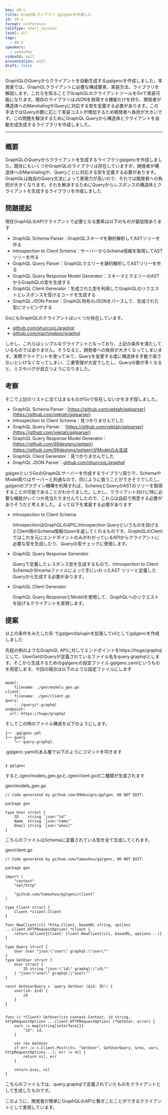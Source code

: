 ```yaml
---
key: a9-s
title: GraphQLライブラリ gqlgencを作成した
id: a9-s
format: conference
talkType: short_session
level: all
tags:
  - A9-S
speakers:
  - yamashou
videoId: null
presentation: null
draft: false
---
```

GraphQLのQueryからクライアントを自動生成するgqlgencを作成しました。本発表では、GraphQLクライアントに必要な構成要素、実装方法、ライブラリを解説します。これらを知ることでGraphQLのクライアントツールをGoで実装可能になります。既存のライブラリはJSONを取得する機能だけを持ち、開発者が構造体へのMarshalingやQueryに対応する型を定義する必要があります。この手法ではQueryの数に応じて実装コストが増加するため開発者へ負担が大きいです。この問題を解決するためにGraphQL Queryから構造体とクライアントを自動生成生成するライブラリを作成しました。

---
## 概要

GraphQLのQueryからクライアントを生成するライブラリgqlgencを作成しました。既存にもいくつかGraphQLのライブラリは存在していますが、開発者が構造体へのMarshalingや、Queryごとに対応する型を定義する必要があります。GraphQLは独自のQuery文法によって表現力が高いので、それでは開発者への負担が大きくなります。それを解決するためにQueryからレスポンスの構造体とクライアントを生成するライブラリを作成しました

## 問題提起

現在GraphQLのAPIクライアントで必要となる要素は以下のものが最低限あります

- GraphQL Schema Parser : GraphQLスキーマを静的解析してASTツリーを作る
- Introspection to Client Schema：サーバーからSchema情報を取得してASTツリーを作る
- GraphQL Query Parser：GraphQLクエリーを静的解析してASTツリーを作る
- GraphQL Query Response Model Generator：スキーマとクエリーのASTからGraphQLの型を生成する
- GraphQL Client Generator：生成された型を利用してGraphQLのリクエストとレスポンスを受けるコードを生成する
- GraphQL JSON Parser：GraphQL特有のJSONをパースして、生成された型にマッピングする

GoにもGraphQLのクライアントはいくつか存在しています。

- [github.com/shurcooL/graphql](https://github.com/shurcooL/graphql)
- [github.com/machinebox/graphql](https://github.com/machinebox/graphql)

しかし、これらはシンプルなクライアントとなっており、上記の条件を満たしているものではありません。そうなると、開発者への負担が大きくなってしまいます。実際クライアントを使ってみて、Queryを変更する度に構造体を手動で直さないといけなくなってしまい、二重管理が大変でしたし、Queryの数が多くなると、ミスやバグが目立つようになりました。

## 考察

そこで上記のリストに当てはまるものがGoで存在しないかをまず探しました。

- GraphQL Schema Parser : [https://github.com/vektah/gqlparser](https://github.com/vektah/gqlparser)
- Introspection to Client Schema：見つかりませんでした
- GraphQL Query Parser： [https://github.com/vektah/gqlparser](https://github.com/vektah/gqlparser)
- GraphQL Query Response Model Generator： [https://github.com/99designs/gqlgen](https://github.com/99designs/gqlgen)がModelのみ生成
- GraphQL Client Generator：見つかりませんでした
- GraphQL JSON Parser：[github.com/shurcooL/graphql](https://github.com/shurcooL/graphql)

gqlgenというGoのGraphQLサーバーを作成するライブラリ周りで、SchemaやModel周りはサーバーと共通なので、同じように扱うことができそうでしたし、gqlgenのプラグイン機構を利用すれば、SchemaとQueryのASTのツリーを取得することが可能であることがわかりました。しかし、クライアント向けに特に必要な機能がいくつか見当たりませんでしたので、これらは自前で用意する必要がありそうだと考えました。よって以下を実装する必要があります

- Introspection to Client Schema

  IntrospectionはGraphQLのAPIにIntrospection Queryというものを投げるとClient用のSchema情報のjsonを返してくれるものです。GraphQLのClientではこれを元にエンドポイントのみがわかっているAPIからクライアントに必要な型を生成したり、Queryの型チェックに使用します。

- GraphQL Query Response Generator

  Queryで定義したレスポンス型を生成するもので、Introspection to Client SchemaかShcemaファイルによって手にいれったAST ツリーと定義したQueryから生成する必要があります。

- GraphQL Client Generator

  GraphQL Query ResponseとModelを使用して、GraphQLへのリクエストを投げるクライアントを実現します。

## 提案

以上の条件をみたした形 でgqlgenのpluginを拡張してcliとしてgqlgencを作成しました

先程の例のようなGraphQL APIに対してエンドポイントをhttps://hoge/graphqlとして、UserGetのQueryが定義されているファイル名をquery.graphqlとします。そこから生成するためのgqlgencの設定ファイル.gqlgenc.yamlというものを用意します。今回の場合は以下のような設定ファイルにします

```

model:
    filename: ./gen/models_gen.go
client:
    filename: ./gen/client.go
query:
    - ./query/*.graphql
endpoint:
  url: https://hoge/graphql

```

そしてこの時のファイル構成を以下のようにします。

```
├── .gqlgenc.yml
├── query
    └── query.graphql.
```

.gqlgenc.yamlのある層で以下のようにコマンドを叩きます

```

$ gqlgenc

```

すると./gen/models_gen.goと./gen/client.goの二種類が生成されます

gen/models_gen.go

```
// Code generated by github.com/99designs/gqlgen, DO NOT EDIT.

package gen

type User struct {
	ID    string `json:"id"`
	Name  string `json:"name"`
	Email string `json:"email"`
}
```

こちらのファイルはSchemaに定義されている型を全て生成してくれます。

gen/client.go


```
// Code generated by github.com/Yamashou/gqlgenc, DO NOT EDIT.

package gen

import (
	"context"
	"net/http"

	"github.com/Yamashou/gqlgenc/client"
)

type Client struct {
	Client *client.Client
}

func NewClient(cli *http.Client, baseURL string, options ...client.HTTPRequestOption) *Client {
	return &Client{Client: client.NewClient(cli, baseURL, options...)}
}

type Query struct {
	User User "json:\"user\" graphql:\"user\""
}
type GetUser struct {
	User struct {
		ID string "json:\"id\" graphql:\"id\""
	} "json:\"user\" graphql:\"user\""
}

const GetUserQuery = `query GetUser ($id: ID!) {
	user(id: $id) {
		id
	}
}
`

func (c *Client) GetUser(ctx context.Context, id string, httpRequestOptions ...client.HTTPRequestOption) (*GetUser, error) {
	vars := map[string]interface{}{
		"id": id,
	}

	var res GetUser
	if err := c.Client.Post(ctx, "GetUser", GetUserQuery, &res, vars, httpRequestOptions...); err != nil {
		return nil, err
	}

	return &res, nil
}

```

こちらのファイルでは、query.graphqlで定義されていたものをクライアントとして生成したものです。

このように、開発者が簡単にGraphQLのAPIと繋ぎこむことができるクライアントとして実現しています。
